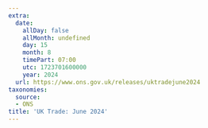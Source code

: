 ```yaml
---
extra:
  date:
    allDay: false
    allMonth: undefined
    day: 15
    month: 8
    timePart: 07:00
    utc: 1723701600000
    year: 2024
  url: https://www.ons.gov.uk/releases/uktradejune2024
taxonomies:
  source:
  - ONS
title: 'UK Trade: June 2024'
---
```

